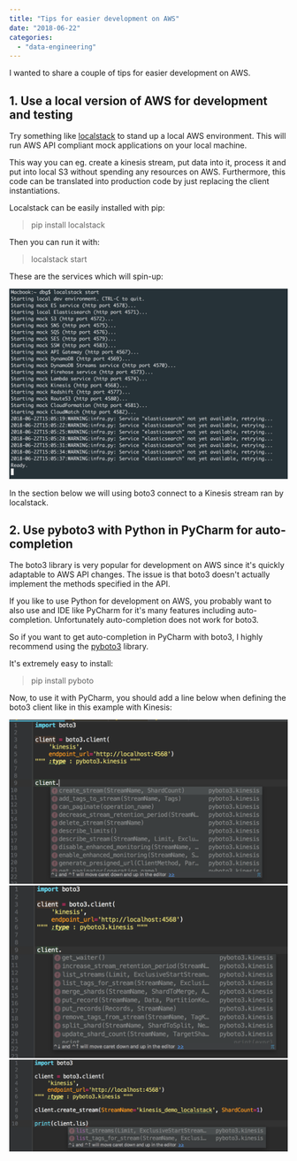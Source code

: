 ```yaml
---
title: "Tips for easier development on AWS"
date: "2018-06-22"
categories: 
  - "data-engineering"
---
```


I wanted to share a couple of tips for easier development on AWS.

## 1. Use a local version of AWS for development and testing

Try something like [localstack](https://github.com/localstack/localstack) to stand up a local AWS environment. This will run AWS API compliant mock applications on your local machine.

This way you can eg. create a kinesis stream, put data into it, process it and put into local S3 without spending any resources on AWS. Furthermore, this code can be translated into production code by just replacing the client instantiations.

Localstack can be easily installed with pip:

> pip install localstack

Then you can run it with:

> localstack start

These are the services which will spin-up:

![Screen Shot 2018-06-22 at 15.19.41.png](assets/img/old_blog_post_images/screen-shot-2018-06-22-at-15-19-41.png)

In the section below we will using boto3 connect to a Kinesis stream ran by localstack.

## 2. Use pyboto3 with Python in PyCharm for auto-completion

The boto3 library is very popular for development on AWS since it's quickly adaptable to AWS API changes. The issue is that boto3 doesn't actually implement the methods specified in the API.

If you like to use Python for development on AWS, you probably want to also use and IDE like PyCharm for it's many features including auto-completion. Unfortunately auto-completion does not work for boto3.

So if you want to get auto-completion in PyCharm with boto3, I highly recommend using the [pyboto3](https://github.com/wavycloud/pyboto3) library.

It's extremely easy to install:

> pip install pyboto

Now, to use it with PyCharm, you should add a line below when defining the boto3 client like in this example with Kinesis:

![pic1](assets/img/old_blog_post_images/pic1.png)![pic2](assets/img/old_blog_post_images/pic2.png)![Screen Shot 2018-06-22 at 15.34.02.png](assets/img/old_blog_post_images/screen-shot-2018-06-22-at-15-34-02.png)
